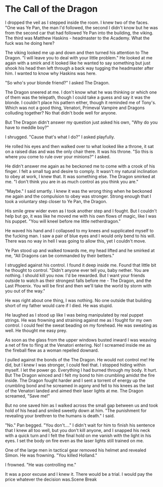 #  The Call of the Dragon

I dropped the veil as I stepped inside the room. I knew two of the faces. "One
was Ye Pan, the man I'd followed, the second I didn't know but he was from the
second car that had followed Ye Pan into the building, the viking. The third was
Matthew Haskins - headmaster to the Academy. What the fuck was he doing here?

The viking looked me up and down and then turned his attention to The Dragon. "I
will leave you to deal with your little problem." He looked at me again with a
smirk and it looked like he wanted to say something but just shook his head then
left through a back way tugging the headmaster after him. I wanted to know why
Haskins was here.

"So who's your blonde friend?" I asked The Dragon.

The Dragon sneered at me. I don't know what he was thinking or which one of them
was the telepath, though I could take a guess and say it was the blonde. I
couldn't place his pattern either, though it reminded me of Tony's. Which was
not a good thing, Venatori, Primeval Vampire and Dragons colluding together? No
that didn't bode well for anyone.

But The Dragon didn't answer my question just asked his own, "Why do you have to
meddle boy?"

I shrugged. "Cause that's what I do?" I asked playfully.

He rolled his eyes and then walked over to what looked like a throne, it sat on
a raised dias and was the only chair there. It was his throne. "So this is where
you come to rule over your minions?" I asked.

He didn't answer me again as he beckoned me to come with a crook of his finger.
I felt a small tug and desire to comply. It wasn't my natural inclination to
obey at work, I knew that. It was something else. The Dragon smirked at me. "I
don't think you are in as much control as you think you are."

"Maybe." I said smartly. I knew it was the wrong thing when he beckoned me again
and the compulsion to obey was stronger. Strong enough that I took a voluntary
step closer to Ye Pan, the Dragon.

His smile grew wider even as I took another step and I fought. But I couldn't
help but go, it was like he moved me with his own flows of magic, like I was his
puppet. "You will kneel before me little netherdragon."

He waved his hand and I collapsed to my knees and supplicated myself to the
fucking man. I saw a pair of blue eyes and I would only bend to his will. There
was no way in hell I was going to allow this, yet I couldn't move.

Ye Pan stood up and walked towards me, my head lifted and he smirked at me, "All
Dragons can be commanded by their betters."

I struggled against his control. I found it deep inside me. Found that little
bit he thought to control. "Didn't anyone ever tell you, baby nether. You are
nothing. I should kill you now. I'd be rewarded. But I want your friends outside
to watch as their strongest falls before me - The Dragon, and the Last Phoenix.
You will be first and then we'll take the world by storm with you out of the
way."

He was right about one thing, I was nothing. No one outside that building short
of my father would care if I died. He was stupid.

He laughed as I stood up like I was being manipulated by real puppet strings. He
was frowning and straining against me as I fought for my own control. I could
feel the sweat beading on my forehead. He was sweating as well. He thought me
easy prey.

As soon as the glass from the upper windows busted inward I was weaving a net of
fire to fling at the Venatori entering. No! I screamed inside me as the fireball
flew as a woman repelled downard.

I pulled against the bonds of the The Dragon. He would not control me! He did,
but I knew I was stronger, I could feel that. I stopped hiding within myself. I
let the power go. Everything I had burned through my body. It hurt. But The
Dragon winced and I felt my bond to him crumbling amidst the fire inside. The
Dragon fought harder and I sent a torrent of energy up the crumbling bond and he
screamed in agony and fell to his knees as the last of the Venatori landed and
aimed their laser lights at me. The Dragon screamed, "Save me!"

But no one saved him as I walked across the small gap between us and took hold
of his head and smiled sweetly down at him. "The punishment for revealing your
brethren to the humans is death." I said.

"No." Pan begged. "You don't…." I didn't wait for him to finish his sentence
that I knew all too well, but you don't kill anyone, and I snapped his neck with
a quick turn and I felt the final hold on me vanish with the light in his eyes.
I set the body on fire even as the laser lights still trained on me.

One of the large men in tactical gear removed his helmet and revealed Simon. He
was frowning. "You killed Holland."

I frowned. "He was controlling me."

It was a poor excuse and I knew it. There would be a trial. I would pay the
price whatever the decision was.Scene Break




<!--stackedit_data:
eyJoaXN0b3J5IjpbLTUxNDk5OTUxMV19
-->